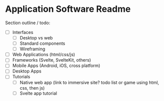 # Application Software Readme

<!-- markdownlint-disable MD007 -->
Section outline / todo:

- [ ] Interfaces
    - [ ] Desktop vs web
    - [ ] Standard components
    - [ ] Wireframing
- [ ] Web Applications (html/css/js)
- [ ] Frameworks (Svelte, SvelteKit, others)
- [ ] Mobile Apps (Android, iOS, cross platform)
- [ ] Desktop Apps
- [ ] Tutorials
    - [ ] Native web app (link to immersive site? todo list or game using html, css, then js)
    - [ ] Svelte app tutorial
